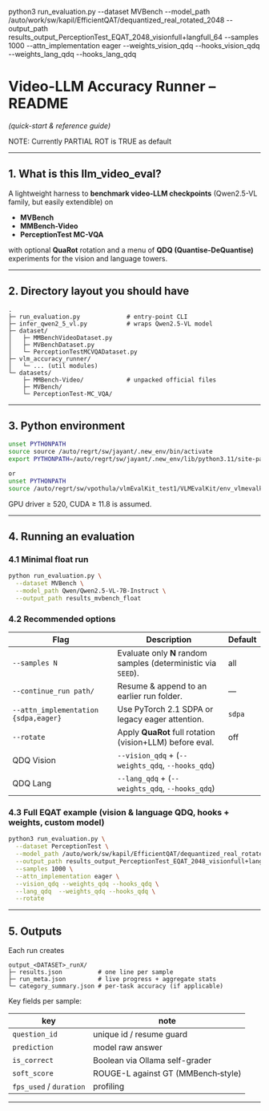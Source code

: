 python3 run_evaluation.py --dataset MVBench --model_path /auto/work/sw/kapil/EfficientQAT/dequantized_real_rotated_2048 --output_path results_output_PerceptionTest_EQAT_2048_visionfull+langfull_64 --samples 1000 --attn_implementation eager --weights_vision_qdq --hooks_vision_qdq --weights_lang_qdq --hooks_lang_qdq


# Video-LLM Accuracy Runner – README  
*(quick-start & reference guide)*

NOTE: Currently PARTIAL ROT is TRUE as default

---

## 1. What is this llm_video_eval?

A lightweight harness to **benchmark video-LLM checkpoints** (Qwen2.5-VL family, but easily extendible) on  
- **MVBench**  
- **MMBench-Video**  
- **PerceptionTest MC-VQA**  

with optional **QuaRot** rotation and a menu of **QDQ (Quantise-DeQuantise)** experiments for the vision and language towers.

---

## 2. Directory layout you should have

```
.
├─ run_evaluation.py             # entry-point CLI
├─ infer_qwen2_5_vl.py           # wraps Qwen2.5-VL model
├─ dataset/
│   ├─ MMBenchVideoDataset.py
│   ├─ MVBenchDataset.py
│   └─ PerceptionTestMCVQADataset.py
├─ vlm_accuracy_runner/
│   └─ ... (util modules)
└─ datasets/
    ├─ MMBench-Video/            # unpacked official files
    ├─ MVBench/
    └─ PerceptionTest-MC_VQA/
```

---

## 3. Python environment

```bash
unset PYTHONPATH
source source /auto/regrt/sw/jayant/.new_env/bin/activate
export PYTHONPATH=/auto/regrt/sw/jayant/.new_env/lib/python3.11/site-packages

or 
unset PYTHONPATH
source /auto/regrt/sw/vpothula/vlmEvalKit_test1/VLMEvalKit/env_vlmevalkit/bin/activate
```

GPU driver ≥ 520, CUDA ≥ 11.8 is assumed.

---

## 4. Running an evaluation

### 4.1 Minimal float run

```bash
python run_evaluation.py \
  --dataset MVBench \
  --model_path Qwen/Qwen2.5-VL-7B-Instruct \
  --output_path results_mvbench_float
```

### 4.2 Recommended options

| Flag | Description | Default |
|------|-------------|---------|
| `--samples N` | Evaluate only **N** random samples (deterministic via `SEED`). | all |
| `--continue_run path/` | Resume & append to an earlier run folder. | — |
| `--attn_implementation {sdpa,eager}` | Use PyTorch 2.1 SDPA or legacy eager attention. | `sdpa` |
| `--rotate` | Apply **QuaRot** full rotation (vision+LLM) before eval. | off |
| QDQ Vision | `--vision_qdq` + (`--weights_qdq`, `--hooks_qdq`) |
| QDQ Lang   | `--lang_qdq`   + (`--weights_qdq`, `--hooks_qdq`) |

### 4.3 Full EQAT example (vision & language QDQ, hooks + weights, custom model)

```bash
python3 run_evaluation.py \
  --dataset PerceptionTest \
  --model_path /auto/work/sw/kapil/EfficientQAT/dequantized_real_rotated_2048 \
  --output_path results_output_PerceptionTest_EQAT_2048_visionfull+langfull_64 \
  --samples 1000 \
  --attn_implementation eager \
  --vision_qdq --weights_qdq --hooks_qdq \
  --lang_qdq  --weights_qdq --hooks_qdq \
  --rotate
```

---

## 5. Outputs

Each run creates

```
output_<DATASET>_runX/
├─ results.json          # one line per sample
├─ run_meta.json         # live progress + aggregate stats
└─ category_summary.json # per-task accuracy (if applicable)
```

Key fields per sample:

| key | note |
|-----|------|
| `question_id` | unique id / resume guard |
| `prediction`  | model raw answer |
| `is_correct`  | Boolean via Ollama self-grader |
| `soft_score`  | ROUGE-L against GT (MMBench‐style) |
| `fps_used` / `duration` | profiling |

---

